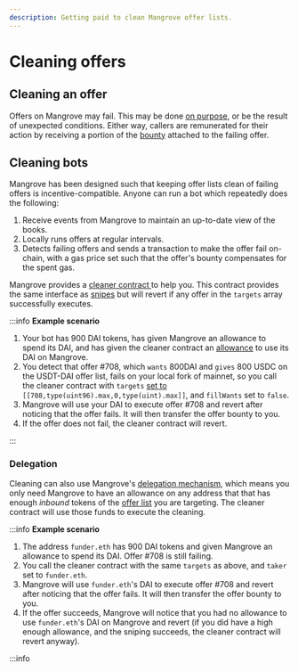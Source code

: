 ```yaml
---
description: Getting paid to clean Mangrove offer lists.
---
```


# Cleaning offers

## Cleaning an offer

Offers on Mangrove may fail. This may be done [on purpose](../explanations/taker-compensation.md), or be the result of unexpected conditions. Either way, callers are remunerated for their action by receiving a portion of the [bounty](../../offer-maker/offer-provision.md) attached to the failing offer.

## Cleaning bots

Mangrove has been designed such that keeping offer lists clean of failing offers is incentive-compatible. Anyone can run a bot which repeatedly does the following:

1. Receive events from Mangrove to maintain an up-to-date view of the books.
2. Locally runs offers at regular intervals.
3. Detects failing offers and sends a transaction to make the offer fail on-chain, with a gas price set such that the offer's bounty compensates for the spent gas.

Mangrove provides a [cleaner contract ](broken-reference/)to help you. This contract provides the same interface as [snipes](../technical-references/taking-and-making-offers/taker-order/#offer-sniping) but will revert if any offer in the `targets` array successfully executes.

:::info **Example scenario**

1. Your bot has 900 DAI tokens, has given Mangrove an allowance to spend its DAI, and has given the cleaner contract an [allowance](../technical-references/taking-and-making-offers/taker-order/delegate-takers.md) to use its DAI on Mangrove.
2. You detect that offer #708, which `wants` 800DAI and `gives` 800 USDC on the USDT-DAI offer list, fails on your local fork of mainnet, so you call the cleaner contract with `targets` [set to](../technical-references/taking-and-making-offers/taker-order/#offer-sniping) `[[708,type(uint96).max,0,type(uint).max]]`, and `fillWants` set to `false`.
3. Mangrove will use your DAI to execute offer #708 and revert after noticing that the offer fails. It will then transfer the offer bounty to you.
4. If the offer does not fail, the cleaner contract will revert.

:::

### Delegation

Cleaning can also use Mangrove's [delegation mechanism](../technical-references/taking-and-making-offers/taker-order/delegate-takers.md), which means you only need Mangrove to have an allowance on any address that that has enough _inbound_ tokens of the [offer list](broken-reference/) you are targeting. The cleaner contract will use those funds to execute the cleaning.

:::info **Example scenario**

1. The address `funder.eth` has 900 DAI tokens and given Mangrove an allowance to spend its DAI. Offer #708 is still failing.
2. You call the cleaner contract with the same `targets` as above, and `taker` set to `funder.eth`.
3. Mangrove will use `funder.eth`'s DAI to execute offer #708 and revert after noticing that the offer fails. It will then transfer the offer bounty to you.
4. If the offer succeeds, Mangrove will notice that you had no allowance to use `funder.eth`'s DAI on Mangrove and revert (if you did have a high enough allowance, and the sniping succeeds, the cleaner contract will revert anyway).

:::info
